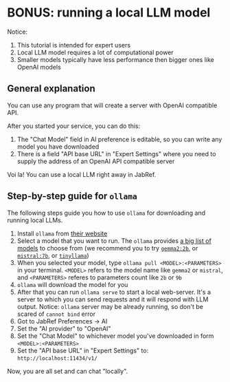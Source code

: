 # BONUS: running a local LLM model

Notice:

1. This tutorial is intended for expert users
2. Local LLM model requires a lot of computational power
3. Smaller models typically have less performance then bigger ones like OpenAI models

## General explanation

You can use any program that will create a server with OpenAI compatible API.

After you started your service, you can do this:

1. The "Chat Model" field in AI preference is editable, so you can write any model you have downloaded
2. There is a field "API base URL" in "Expert Settings" where you need to supply the address of an OpenAI API compatible server

Voi la! You can use a local LLM right away in JabRef.

## Step-by-step guide for `ollama`

The following steps guide you how to use `ollama` for downloading and running local LLMs.

1. Install `ollama` from [their website](https://ollama.com/download)
2. Select a model that you want to run. The `ollama` provides [a big list of models](https://ollama.com/library) to choose from (we recommend you to try [`gemma2:2b`](https://ollama.com/library/gemma2:2b), or [`mistral:7b`](https://ollama.com/library/mistral), or [`tinyllama`](https://ollama.com/library/tinyllama))
3. When you selected your model, type `ollama pull <MODEL>:<PARAMETERS>` in your terminal. `<MODEL>` refers to the model name like `gemma2` or `mistral`, and `<PARAMETERS>` referes to parameters count like `2b` or `9b`
4. `ollama` will download the model for you
5. After that you can run `ollama serve` to start a local web-server. It's a server to which you can send requests and it will respond with LLM output. Notice: `ollama` server may be already running, so don't be scared of `cannot bind` error
6. Got to JabRef Preferences -> AI
7. Set the "AI provider" to "OpenAI"
8. Set the "Chat Model" to whichever model you've downloaded in form `<MODEL>:<PARAMETERS>`
9. Set the "API base URL" in "Expert Settings" to: `http://localhost:11434/v1/`

Now, you are all set and can chat "locally".
